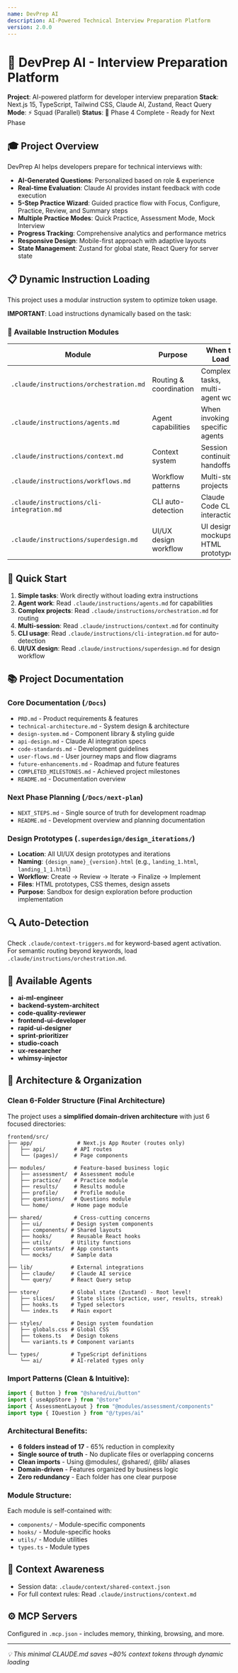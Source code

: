 ```yaml
---
name: DevPrep AI
description: AI-Powered Technical Interview Preparation Platform
version: 2.0.0
---
```


# 🎯 DevPrep AI - Interview Preparation Platform

**Project**: AI-powered platform for developer interview preparation
**Stack**: Next.js 15, TypeScript, Tailwind CSS, Claude AI, Zustand, React Query
**Mode**: ⚡ Squad (Parallel)
**Status**: 🚀 Phase 4 Complete - Ready for Next Phase

## 🎓 Project Overview

DevPrep AI helps developers prepare for technical interviews with:
- **AI-Generated Questions**: Personalized based on role & experience
- **Real-time Evaluation**: Claude AI provides instant feedback with code execution
- **5-Step Practice Wizard**: Guided practice flow with Focus, Configure, Practice, Review, and Summary steps
- **Multiple Practice Modes**: Quick Practice, Assessment Mode, Mock Interview
- **Progress Tracking**: Comprehensive analytics and performance metrics
- **Responsive Design**: Mobile-first approach with adaptive layouts
- **State Management**: Zustand for global state, React Query for server state

## 📋 Dynamic Instruction Loading

This project uses a modular instruction system to optimize token usage.

**IMPORTANT**: Load instructions dynamically based on the task:

### 📁 Available Instruction Modules

| Module | Purpose | When to Load |
|--------|---------|--------------|
| `.claude/instructions/orchestration.md` | Routing & coordination | Complex tasks, multi-agent work |
| `.claude/instructions/agents.md` | Agent capabilities | When invoking specific agents |
| `.claude/instructions/context.md` | Context system | Session continuity, handoffs |
| `.claude/instructions/workflows.md` | Workflow patterns | Multi-step projects |
| `.claude/instructions/cli-integration.md` | CLI auto-detection | Claude Code CLI interactions |
| `.claude/instructions/superdesign.md` | UI/UX design workflow | UI design, mockups, HTML prototypes |

## 🎯 Quick Start

1. **Simple tasks**: Work directly without loading extra instructions
2. **Agent work**: Read `.claude/instructions/agents.md` for capabilities
3. **Complex projects**: Read `.claude/instructions/orchestration.md` for routing
4. **Multi-session**: Read `.claude/instructions/context.md` for continuity
5. **CLI usage**: Read `.claude/instructions/cli-integration.md` for auto-detection
6. **UI/UX design**: Read `.claude/instructions/superdesign.md` for design workflow

## 📚 Project Documentation

### Core Documentation (`/Docs`)
- `PRD.md` - Product requirements & features
- `technical-architecture.md` - System design & architecture
- `design-system.md` - Component library & styling guide
- `api-design.md` - Claude AI integration specs
- `code-standards.md` - Development guidelines
- `user-flows.md` - User journey maps and flow diagrams
- `future-enhancements.md` - Roadmap and future features
- `COMPLETED_MILESTONES.md` - Achieved project milestones
- `README.md` - Documentation overview

### Next Phase Planning (`/Docs/next-plan`)
- `NEXT_STEPS.md` - Single source of truth for development roadmap
- `README.md` - Development overview and planning documentation

### Design Prototypes (`.superdesign/design_iterations/`)
- **Location**: All UI/UX design prototypes and iterations
- **Naming**: `{design_name}_{version}.html` (e.g., `landing_1.html`, `landing_1_1.html`)
- **Workflow**: Create → Review → Iterate → Finalize → Implement
- **Files**: HTML prototypes, CSS themes, design assets
- **Purpose**: Sandbox for design exploration before production implementation

## 🔍 Auto-Detection

Check `.claude/context-triggers.md` for keyword-based agent activation.
For semantic routing beyond keywords, load `.claude/instructions/orchestration.md`.

## 👥 Available Agents

- **ai-ml-engineer**
- **backend-system-architect**
- **code-quality-reviewer**
- **frontend-ui-developer**
- **rapid-ui-designer**
- **sprint-prioritizer**
- **studio-coach**
- **ux-researcher**
- **whimsy-injector**


## 📁 Architecture & Organization

### Clean 6-Folder Structure (Final Architecture)

The project uses a **simplified domain-driven architecture** with just 6 focused directories:

```
frontend/src/
├── app/              # Next.js App Router (routes only)
│   ├── api/         # API routes
│   └── (pages)/     # Page components
│
├── modules/         # Feature-based business logic
│   ├── assessment/  # Assessment module
│   ├── practice/    # Practice module
│   ├── results/     # Results module
│   ├── profile/     # Profile module
│   ├── questions/   # Questions module
│   └── home/       # Home page module
│
├── shared/          # Cross-cutting concerns
│   ├── ui/         # Design system components
│   ├── components/ # Shared layouts
│   ├── hooks/      # Reusable React hooks
│   ├── utils/      # Utility functions
│   ├── constants/  # App constants
│   └── mocks/      # Sample data
│
├── lib/            # External integrations
│   ├── claude/     # Claude AI service
│   └── query/      # React Query setup
│
├── store/          # Global state (Zustand) - Root level!
│   ├── slices/     # State slices (practice, user, results, streak)
│   ├── hooks.ts    # Typed selectors
│   └── index.ts    # Main export
│
├── styles/         # Design system foundation
│   ├── globals.css # Global CSS
│   ├── tokens.ts   # Design tokens
│   └── variants.ts # Component variants
│
└── types/          # TypeScript definitions
    └── ai/         # AI-related types only
```

### Import Patterns (Clean & Intuitive):
```typescript
import { Button } from "@shared/ui/button"
import { useAppStore } from "@store"
import { AssessmentLayout } from "@modules/assessment/components"
import type { IQuestion } from "@/types/ai"
```

### Architectural Benefits:
- **6 folders instead of 17** - 65% reduction in complexity
- **Single source of truth** - No duplicate files or overlapping concerns
- **Clean imports** - Using @modules/, @shared/, @lib/ aliases
- **Domain-driven** - Features organized by business logic
- **Zero redundancy** - Each folder has one clear purpose

### Module Structure:
Each module is self-contained with:
- `components/` - Module-specific components
- `hooks/` - Module-specific hooks
- `utils/` - Module utilities
- `types.ts` - Module types

## 🧠 Context Awareness

- Session data: `.claude/context/shared-context.json`
- For full context rules: Read `.claude/instructions/context.md`

## ⚙️ MCP Servers

Configured in `.mcp.json` - includes memory, thinking, browsing, and more.

---
*💡 This minimal CLAUDE.md saves ~80% context tokens through dynamic loading*